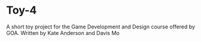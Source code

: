# Toy-4
A short toy project for the Game Development and Design course offered by GOA.
Written by Kate Anderson and Davis Mo
